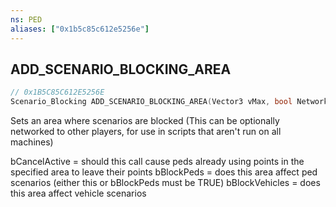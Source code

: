 ```yaml
---
ns: PED
aliases: ["0x1b5c85c612e5256e"]
---
```

## ADD_SCENARIO_BLOCKING_AREA

```c
// 0x1B5C85C612E5256E
Scenario_Blocking ADD_SCENARIO_BLOCKING_AREA(Vector3 vMax, bool Network, bool CancelActive, bool BlockPeds, bool BlockVehicles);
```

Sets an area where scenarios are blocked (This can be optionally networked to other players, for use in scripts that aren't run on all machines)

bCancelActive = should this call cause peds already using points in the specified area to leave their points bBlockPeds = does this area affect ped scenarios (either this or bBlockPeds must be TRUE) bBlockVehicles = does this area affect vehicle scenarios

